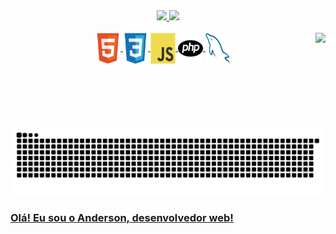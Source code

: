 
<div align="center">
    <a href="https://github.com/andersonzero0">
    <img height="180em" src="https://github-readme-stats.vercel.app/api?username=andersonzero0&show_icons=true&theme=onedark&include_all_commits=true&count_private=true"/>
    <img height="180em" src="https://github-readme-stats.vercel.app/api/top-langs/?username=andersonzero0&layout=compact&langs_count=7&theme=onedark">
    <div style="display: inline_block"><br>
      <img align="center" height="50" width="40" src="https://raw.githubusercontent.com/devicons/devicon/master/icons/html5/html5-original.svg">
      <img align="center" height="50" width="40" src="https://raw.githubusercontent.com/devicons/devicon/master/icons/css3/css3-original.svg">
      <img align="center" height="50" width="40" src="https://raw.githubusercontent.com/devicons/devicon/master/icons/javascript/javascript-original.svg">
      <img align="center" height="50" width="40" src="https://raw.githubusercontent.com/devicons/devicon/master/icons/php/php-plain.svg">
      <img align="center" height="50" width="40" src="https://raw.githubusercontent.com/devicons/devicon/master/icons/mysql/mysql-original.svg">
      <img align="right" height="150" src="https://i.imgur.com/Sy3Gvnq.png">
  </div>
</div>

##
  
![Snake animation](https://github.com/andersonzero0/andersonzero0/blob/output/github-contribution-grid-snake.svg)
  
  ### Olá! Eu sou o Anderson, desenvolvedor web!
